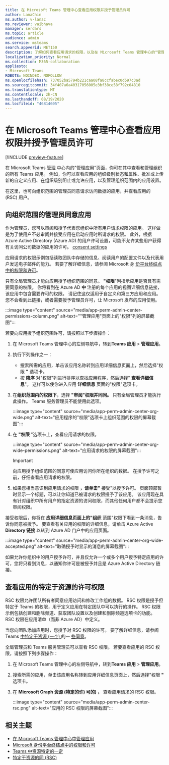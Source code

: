 ```yaml
---
title: 在 Microsoft Teams 管理中心查看应用权限并授予管理员许可
author: LanaChin
ms.author: v-lanac
ms.reviewer: vaibhava
manager: serdars
ms.topic: article
audience: admin
ms.service: msteams
search.appverid: MET150
description: 了解如何查看应用请求的权限，以及在 Microsoft Teams 管理中心的"管理应用"页面上向应用授予管理员许可。
localization_priority: Normal
ms.collection: M365-collaboration
appliesto:
- Microsoft Teams
ROBOTS: NOINDEX, NOFOLLOW
ms.openlocfilehash: 737052ba5794b221caa08fa8ccfabec0d597c3ad
ms.sourcegitcommit: 34f407a6a40317056005e3bf38ce58f792c04810
ms.translationtype: MT
ms.contentlocale: zh-CN
ms.lasthandoff: 08/19/2020
ms.locfileid: "46814605"
---
```

# <a name="view-app-permissions-and-grant-admin-consent-in-the-microsoft-teams-admin-center"></a>在 Microsoft Teams 管理中心查看应用权限并授予管理员许可

[!INCLUDE [preview-feature](includes/preview-feature.md)]

在 Microsoft Teams [管理](manage-apps.md) 中心内的"管理应用"页面，你可在其中查看和管理组织的所有 Teams 应用。 例如，你可以查看应用的组织级别状态和属性、批准或上传新的自定义应用、在组织级别阻止或允许应用，以及管理组织范围内的应用设置。

在这里，也可向组织范围的管理员同意请求访问数据的应用，并查看应用的 (RSC) 用户。

## <a name="grant-org-wide-admin-consent-to-an-app"></a>向组织范围的管理员同意应用

作为管理员，您可以审阅和授予代表您组织中所有用户请求权限的应用。 这样做是为了使用户不必审阅并接受应用在启动应用时所请求的权限。 此外，根据 Azure Active Directory (Azure AD) 的用户许可设置，可能不允许某些用户获得有关访问公司数据的应用的许可。 [consent settings](https://docs.microsoft.com/azure/active-directory/manage-apps/configure-user-consent)

应用请求的权限示例包括读取团队中存储的信息、阅读用户的配置文件以及代表用户发送电子邮件的能力。 若要了解详细信息，请参阅 Microsoft 身 [份平台终结点中的权限和许可](https://docs.microsoft.com/azure/active-directory/develop/v2-permissions-and-consent)。 

只有全局管理员才能向应用授予组织范围的同意。 **"权限**"列指示应用是否具有需要同意的权限。 你将看到在 Azure AD **中** 注册的每个应用的视图详细信息链接，该应用中包含需要许可的权限。 请记住这仅适用于自定义和第三方应用和应用。 您不会看到此链接，或者需要授予管理员许可，让 Microsoft 发布的应用使用。

:::image type="content" source="media/app-perm-admin-center-permissions-column.png" alt-text=""管理应用"页面上的"权限"列的屏幕截图":::

若要向应用授予组织范围许可，请按照以下步骤操作：

1. 在 Microsoft Teams 管理中心的左侧导航中，转到**Teams 应用**  >  **管理应用**。
2. 执行下列操作之一：
    - 搜索所需的应用，单击该应用名称转到应用详细信息页面上，然后选择"权限 **"** 选项卡。
    - 按 **降序** 对"权限"列进行排序以查找应用程序，然后选择" **查看详细信息**"。 这样可以使你进入应用 **详细信息** 页面的"权限"选项卡。

3. 在**组织范围内的权限下**，选择 **"审阅"权限并同同。** 只有全局管理员才能执行此操作。 Teams 服务管理员不能使用此选项。

    :::image type="content" source="media/app-perm-admin-center-org-wide.png" alt-text="应用程序的"权限"选项卡上组织范围的权限的屏幕截图":::

4. 在 **"权限** "选项卡上，查看应用请求的权限。

    :::image type="content" source="media/app-perm-admin-center-org-wide-permissions.png" alt-text="应用请求的权限的屏幕截图":::

    > [!IMPORTANT]
    > 向应用授予组织范围的同意可使应用访问你所在组织的数据。 在授予许可之前，仔细查看应用请求的权限。
5. 如果您相当意识到应用请求的权限 **，请单击"** 接受"以授予许可。 页面顶部暂时显示一个标题，可以让你知道已被请求的权限授予了该应用。 该应用现在具有针对组织中所有用户的指定资源的访问权限，而其他任何用户都不会提示您审阅权限。

接受权限后，你将在 **应用详细信息页面上的"组织** 范围"权限下看到一条消息，告诉你同意被授予。 要查看有关应用的权限的详细信息，请单击 Azure Active **Directory 链接** 以转到 Azure AD 门户中的应用页面。

:::image type="content" source="media/app-perm-admin-center-org-wide-accepted.png" alt-text="取确授予时显示的消息的屏幕截图":::

如果允许你组织中的用户授予许可，并且仅允许一个或多个用户授予特定应用的许可，您将只看到消息，以通知你许可是被授予并且是 Azure Active Directory 链接。 

## <a name="view-resource-specific-consent-permissions-of-an-app"></a>查看应用的特定于资源的许可权限

RSC 权限允许团队所有者同意应用访问和修改工作组的数据。 RSC 权限是授予但特定于 Teams 的权限，用于定义应用在特定团队中可以执行的操作。 RSC 权限示例包括创建和删除频道、获取团队设置以及创建和删除频道选项卡的功能。 RSC 权限在应用清单（而非 Azure AD）中定义。

当您向团队添加应用时，您授予对 RSC 权限的许可。 要了解详细信息，请参阅 Teams [中特定于资源 (一个) ](https://docs.microsoft.com/microsoftteams/platform/graph-api/rsc/resource-specific-consent) 的一 [些同意](resource-specific-consent.md)。

全局管理员和 Teams 服务管理员可以查看 RSC 权限。 若要查看应用的 RSC 权限，请按照下列步骤操作：

1. 在 Microsoft Teams 管理中心的左侧导航中，转到**Teams 应用**  >  **管理应用**。
2. 搜索所需的应用，单击该应用名称转到应用详细信息页面上，然后选择"权限 **"** 选项卡。
3. 在 **Microsoft Graph 资源 (特定的许) 可的) ，** 查看应用请求的 RSC 权限。

    :::image type="content" source="media/app-perm-admin-center-rsc.png" alt-text="应用的 RSC 权限的屏幕截图":::

## <a name="related-topics"></a>相关主题

- [在 Microsoft Teams 管理中心中管理应用](manage-apps.md)
- [Microsoft 身份平台终结点中的权限和许可](https://docs.microsoft.com/azure/active-directory/develop/v2-permissions-and-consent)
- [Teams 中资源特定的一定](resource-specific-consent.md)
- [特定于资源的同 (RSC) ](https://docs.microsoft.com/microsoftteams/platform/graph-api/rsc/resource-specific-consent)


